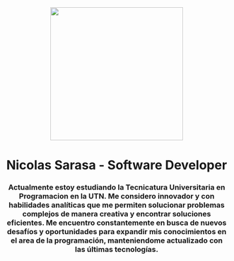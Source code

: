 <div id="header" align="center">
    <img src="https://media.giphy.com/media/v1.Y2lkPTc5MGI3NjExbHV1eWh0aTU2dHoxczYzbDU1cTFnaHMxbG10OXowNjB3ZnZoNWVleiZlcD12MV9pbnRlcm5hbF9naWZfYnlfaWQmY3Q9Zw/dCKQlJsHV6zq8elZKr/giphy-downsized-large.gif" width="300" />
    <h1 align="center">Nicolas Sarasa - Software Developer</h1>
    <h3 align="center">Actualmente estoy estudiando la Tecnicatura Universitaria en Programacion en la UTN. Me considero innovador y con habilidades analíticas que me permiten solucionar problemas complejos de manera creativa y encontrar soluciones eficientes. Me encuentro constantemente en busca de nuevos desafíos y oportunidades para expandir mis conocimientos en el area de la programación, manteniendome actualizado con las últimas tecnologías.</h3>
</div>
